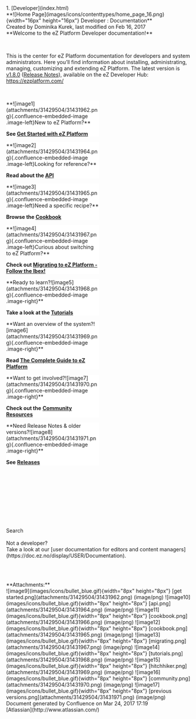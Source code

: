 <div id="page">
<div id="main" class="aui-page-panel">
<div id="main-header">
<div id="breadcrumb-section">
1.  [Developer](index.html)

</div>
**![Home Page](images/icons/contenttypes/home_page_16.png){width="16px"
height="16px"} Developer : Documentation**

</div>
<div id="content" class="view">
<div class="page-metadata">
Created by Dominika Kurek, last modified on Feb 16, 2017

</div>
<div id="main-content" class="wiki-content group">
<div class="contentLayout2">
<div class="columnLayout two-right-sidebar"
data-layout="two-right-sidebar">
<div class="cell normal" data-type="normal">
<div class="innerCell">
**Welcome to the eZ Platform Developer documentation!**

 

This is the center for eZ Platform documentation for developers and
system administrators. Here you’ll find information about installing,
administrating, managing, customizing and extending eZ Platform. The
latest version is [v1.8.0](https://ezplatform.com/) ([Release
Notes](eZ-Platform-v1.8.0_33555269.html)), available on the eZ Developer
Hub: <https://ezplatform.com/>

 

<div class="sectionColumnWrapper">
<div class="sectionMacro">
<div class="sectionMacroRow">
<div class="columnMacro"
style="width:50%;min-width:50%;max-width:50%;">
<div class="panel"
style="background-color: #fff;border-color: #c0c0c0;border-width: 4px;">
<div class="panelContent" style="background-color: #fff;">
**![image1](attachments/31429504/31431962.png){.confluence-embedded-image
.image-left}New to eZ Platform?**

**See [Get Started with eZ
Platform](Get-Started-with-eZ-Platform_31429520.html)**

</div>
</div>
<div class="panel"
style="background-color: #fff;border-color: #c0c0c0;border-width: 4px;">
<div class="panelContent" style="background-color: #fff;">
**![image2](attachments/31429504/31431964.png){.confluence-embedded-image
.image-left}Looking for reference?**

**Read about the [API](API_31429524.html)**

</div>
</div>
<div class="panel"
style="background-color: #fff;border-color: #c0c0c0;border-width: 4px;">
<div class="panelContent" style="background-color: #fff;">
**![image3](attachments/31429504/31431965.png){.confluence-embedded-image
.image-left}Need a specific recipe?**

**Browse the [Cookbook](Cookbook_31429528.html)**

</div>
</div>
<div class="panel"
style="background-color: #fff;border-color: #c0c0c0;border-width: 4px;">
<div class="panelContent" style="background-color: #fff;">
**![image4](attachments/31429504/31431967.png){.confluence-embedded-image
.image-left}Curious about switching to eZ Platform?**

**Check out [Migrating to eZ Platform - Follow the
Ibex!](31429532.html)**

</div>
</div>
</div>
<div class="columnMacro"
style="width:50%;min-width:50%;max-width:50%;">
<div class="panel"
style="background-color: #fff;border-color: #c0c0c0;border-width: 4px;">
<div class="panelContent" style="background-color: #fff;">
**Ready to
learn?![image5](attachments/31429504/31431968.png){.confluence-embedded-image
.image-right}**

**Take a look at the [Tutorials](Tutorials_31429522.html)**

</div>
</div>
<div class="panel"
style="background-color: #fff;border-color: #c0c0c0;border-width: 4px;">
<div class="panelContent" style="background-color: #fff;">
**Want an overview of the
system?![image6](attachments/31429504/31431969.png){.confluence-embedded-image
.image-right}**

**Read [The Complete Guide to eZ
Platform](The-Complete-Guide-to-eZ-Platform_31429526.html)**

</div>
</div>
<div class="panel"
style="background-color: #fff;border-color: #c0c0c0;border-width: 4px;">
<div class="panelContent" style="background-color: #fff;">
**Want to get
involved?![image7](attachments/31429504/31431970.png){.confluence-embedded-image
.image-right}**

**Check out the** **[Community
Resources](Community-Resources_31429530.html)**

</div>
</div>
<div class="panel"
style="background-color: #fff;border-color: #c0c0c0;border-width: 4px;">
<div class="panelContent" style="background-color: #fff;">
**Need Release Notes & older
versions?![image8](attachments/31429504/31431971.png){.confluence-embedded-image
.image-right}**

**See** **[Releases](Releases_31429534.html)**

</div>
</div>
</div>
</div>
</div>
</div>
 

 

 

</div>
</div>
<div class="cell aside" data-type="aside">
<div class="innerCell">
 

 

<div class="search-macro search-macro-medium">
<div class="aui-dd-parent">
</div>
<div class="search-macro-query">
</div>
Search

</div>
 

<div
class="confluence-information-macro confluence-information-macro-information">
Not a developer?

<div class="confluence-information-macro-body">
Take a look at our [user documentation for editors and content
managers](https://doc.ez.no/display/USER/Documentation).

</div>
</div>
 

 

</div>
</div>
</div>
</div>
</div>
<div class="pageSection group">
<div class="pageSectionHeader">
**Attachments:**

</div>
<div class="greybox" align="left">
![image9](images/icons/bullet_blue.gif){width="8px" height="8px"} [get
started.png](attachments/31429504/31431962.png) (image/png)
![image10](images/icons/bullet_blue.gif){width="8px" height="8px"}
[api.png](attachments/31429504/31431964.png) (image/png)
![image11](images/icons/bullet_blue.gif){width="8px" height="8px"}
[cookbook.png](attachments/31429504/31431966.png) (image/png)
![image12](images/icons/bullet_blue.gif){width="8px" height="8px"}
[cookbook.png](attachments/31429504/31431965.png) (image/png)
![image13](images/icons/bullet_blue.gif){width="8px" height="8px"}
[migrating.png](attachments/31429504/31431967.png) (image/png)
![image14](images/icons/bullet_blue.gif){width="8px" height="8px"}
[tutorials.png](attachments/31429504/31431968.png) (image/png)
![image15](images/icons/bullet_blue.gif){width="8px" height="8px"}
[hitchhiker.png](attachments/31429504/31431969.png) (image/png)
![image16](images/icons/bullet_blue.gif){width="8px" height="8px"}
[community.png](attachments/31429504/31431970.png) (image/png)
![image17](images/icons/bullet_blue.gif){width="8px" height="8px"}
[previous versions.png](attachments/31429504/31431971.png) (image/png)

</div>
</div>
</div>
</div>
<div id="footer" role="contentinfo">
<div class="section footer-body">
Document generated by Confluence on Mar 24, 2017 17:19

<div id="footer-logo">
[Atlassian](http://www.atlassian.com/)

</div>
</div>
</div>
</div>

